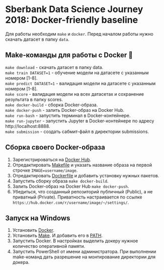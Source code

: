 # Sberbank Data Science Journey 2018: Docker-friendly baseline

Для работы необходим `make` и `docker`. Перед началом работы нужно скачать датасет в папку `data`.

## Make-команды для работы с Docker :whale:

`make download` - cкачать датасет в папку data.  
`make train DATASET=1` - обучение модели на датасете с указанным номером [1-8].  
`make predict DATASET=1` - валидация модели на датасете с указанным номером [1-8].  
`make score` - валидация модели на всех датасетах и сохранение результата в папку scores.  
`make docker-build` - сборка Docker-образа.  
`make docker-push` - залить Docker-образ на Docker Hub.  
`make run-bash` - запустить терминал в Docker-контейнере.  
`make run-jupyter` - запустить Jupyter в Docker-контейнере по адресу http://localhost:8888.  
`make submission` - создать сабмит-файл в директории submissions.  

## Сборка своего Docker-образа

1. Зарегистрироваться на [Docker Hub](https://hub.docker.com/).
2. Отредактировать [Makefile](https://github.com/tyz910/sdsj2018/blob/master/Makefile) и указать название образа на первой строчке `IMAGE=username/image`.  
3. Отредактировать [Dockerfile](https://github.com/tyz910/sdsj2018/blob/master/Dockerfile) и добавить установку нужных пакетов.
4. Запустить сборку образа `make docker-build`.
5. Залить Docker-образ на Docker Hub `make docker-push`.
6. Убедиться, что созданный репозиторий публичный (Public), а не приватный (Private). Приватность настраивается по ссылке `https://hub.docker.com/r/username/image/~/settings/`.

## Запуск на Windows

1. Установить [Docker](https://download.docker.com/win/stable/Docker%20for%20Windows%20Installer.exe).
2. Установить [Make](https://download.docker.com/win/stable/Docker%20for%20Windows%20Installer.exe). И добавить его в [PATH](https://ru.stackoverflow.com/questions/153628/Как-добавить-путь-в-переменную-окружения-path-на-windows).
3. Запустить Docker. В настройках выделить докеру нужное количество оперативной памяти.
4. Запустить PowerShell от имени администратора. При выполнении make-команд дать разрешение на монтирование директории для докера.
